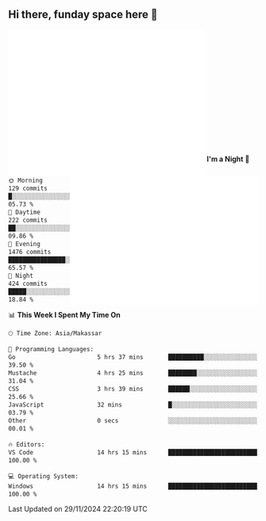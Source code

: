 ## Hi there, funday space here 🚀

<img align="left" width="400" alt="🌞" src="https://raw.githubusercontent.com/fhasnur/fhasnur/master/general.svg?token=ATQS65TR7ETTG5RLJUDIDBLBN34HE">
<img align="right" width="380" alt="🌞" src="https://raw.githubusercontent.com/fhasnur/fhasnur/master/statistics.svg?token=ATQS65TR7ETTG5RLJUDIDBLBN34HE">

<br><br><br><br><br><br><br><br><br><br><br><br><br><br>

<!--START_SECTION:waka-->
**I'm a Night 🦉** 

```text
🌞 Morning                129 commits         █░░░░░░░░░░░░░░░░░░░░░░░░   05.73 % 
🌆 Daytime                222 commits         ██░░░░░░░░░░░░░░░░░░░░░░░   09.86 % 
🌃 Evening                1476 commits        ████████████████░░░░░░░░░   65.57 % 
🌙 Night                  424 commits         █████░░░░░░░░░░░░░░░░░░░░   18.84 % 
```


📊 **This Week I Spent My Time On** 

```text
🕑︎ Time Zone: Asia/Makassar

💬 Programming Languages: 
Go                       5 hrs 37 mins       ██████████░░░░░░░░░░░░░░░   39.50 % 
Mustache                 4 hrs 25 mins       ████████░░░░░░░░░░░░░░░░░   31.04 % 
CSS                      3 hrs 39 mins       ██████░░░░░░░░░░░░░░░░░░░   25.66 % 
JavaScript               32 mins             █░░░░░░░░░░░░░░░░░░░░░░░░   03.79 % 
Other                    0 secs              ░░░░░░░░░░░░░░░░░░░░░░░░░   00.01 % 

🔥 Editors: 
VS Code                  14 hrs 15 mins      █████████████████████████   100.00 % 

💻 Operating System: 
Windows                  14 hrs 15 mins      █████████████████████████   100.00 % 
```


 Last Updated on 29/11/2024 22:20:19 UTC
<!--END_SECTION:waka-->
